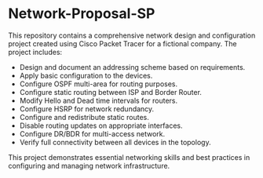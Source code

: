 # Network-Proposal-SP
This repository contains a comprehensive network design and configuration project created using Cisco Packet Tracer for a fictional company. The project includes:

* Design and document an addressing scheme based on requirements.
* Apply basic configuration to the devices.
* Configure OSPF multi-area for routing purposes.
* Configure static routing between ISP and Border Router.
* Modify Hello and Dead time intervals for routers.
* Configure HSRP for network redundancy.
* Configure and redistribute static routes.
* Disable routing updates on appropriate interfaces.
* Configure DR/BDR for multi-access network.
* Verify full connectivity between all devices in the topology.

This project demonstrates essential networking skills and best practices in configuring and managing network infrastructure.
